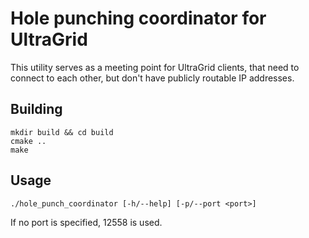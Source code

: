 # Hole punching coordinator for UltraGrid

This utility serves as a meeting point for UltraGrid clients, that need to connect to each other,
but don't have publicly routable IP addresses.

Building
---------
    mkdir build && cd build
    cmake ..
    make
    
Usage
---------
    ./hole_punch_coordinator [-h/--help] [-p/--port <port>]
    
If no port is specified, 12558 is used.
